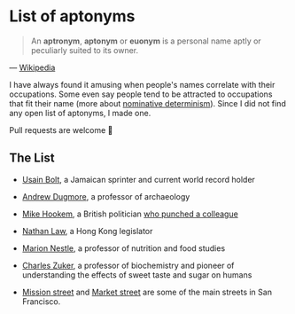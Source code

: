 # List of aptonyms

> An **aptronym**, **aptonym** or **euonym** is a personal name aptly or peculiarly suited to its owner.

— [Wikipedia](https://en.wikipedia.org/wiki/Aptronym)

I have always found it amusing when people's names correlate with their occupations. Some even say people tend to be attracted to occupations that fit their name (more about [nominative determinism](https://en.wikipedia.org/wiki/Nominative_determinism)). Since I did not find any open list of aptonyms, I made one.

Pull requests are welcome 🙌 


## The List

- [Usain Bolt](https://en.wikipedia.org/wiki/Usain_Bolt), a Jamaican sprinter and current world record holder

- [Andrew Dugmore](http://www.ed.ac.uk/geosciences/people?indv=4), a professor of archaeology

- [Mike Hookem](https://en.wikipedia.org/wiki/Mike_Hookem), a British politician [who punched a colleague](http://www.vox.com/world/2016/10/6/13189338/steven-woolfe-punched)

- [Nathan Law](https://en.wikipedia.org/wiki/Nathan_Law), a Hong Kong legislator

- [Marion Nestle](http://steinhardt.nyu.edu/faculty/Marion_Nestle), a professor of nutrition and food studies

- [Charles Zuker](https://en.wikipedia.org/wiki/Charles_Zuker), a professor of biochemistry and pioneer of understanding the effects of sweet taste and sugar on humans
- [Mission street](https://goo.gl/maps/BardrspFPwnwFhch7) and [Market street](https://goo.gl/maps/jUCeUemLWr7X77ep7) are some of the main streets in San Francisco.
